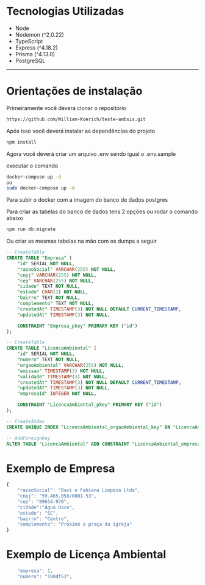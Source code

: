 # Tecnologias Utilizadas

* Node 
* Nodemon (^2.0.22)
* TypeScript
* Express (^4.18.2)
* Prisma (^4.13.0)
* PostgreSQL

---

# Orientações de instalação

Primeiramente você deverá clonar o repositório

```bash
https://github.com/William-Koerich/teste-ambsis.git
```

Após isso você deverá instalar as dependências do projeto

```bash
npm install
```

Agora você deverá criar um arquivo .env sendo igual o .env.sample

executar o comando 

```bash
docker-compose up -d
ou
sudo docker-compose up -d
```

Para subir o docker com a imagem do banco de dados postgres


Para criar as tabelas do banco de dados tens 2 opções ou rodar o comando abaixo

```bash
npm run db:migrate
```

Ou criar as mesmas tabelas na mão com os dumps a seguir

```sql
-- CreateTable
CREATE TABLE "Empresa" (
    "id" SERIAL NOT NULL,
    "razaoSocial" VARCHAR(255) NOT NULL,
    "cnpj" VARCHAR(255) NOT NULL,
    "cep" VARCHAR(255) NOT NULL,
    "cidade" TEXT NOT NULL,
    "estado" CHAR(2) NOT NULL,
    "bairro" TEXT NOT NULL,
    "complemento" TEXT NOT NULL,
    "createdAt" TIMESTAMP(3) NOT NULL DEFAULT CURRENT_TIMESTAMP,
    "updatedAt" TIMESTAMP(3) NOT NULL,

    CONSTRAINT "Empresa_pkey" PRIMARY KEY ("id")
);

-- CreateTable
CREATE TABLE "LicencaAmbiental" (
    "id" SERIAL NOT NULL,
    "numero" TEXT NOT NULL,
    "orgaoAmbiental" VARCHAR(255) NOT NULL,
    "emissao" TIMESTAMP(3) NOT NULL,
    "validade" TIMESTAMP(3) NOT NULL,
    "createdAt" TIMESTAMP(3) NOT NULL DEFAULT CURRENT_TIMESTAMP,
    "updatedAt" TIMESTAMP(3) NOT NULL,
    "empresaId" INTEGER NOT NULL,

    CONSTRAINT "LicencaAmbiental_pkey" PRIMARY KEY ("id")
);

-- CreateIndex
CREATE UNIQUE INDEX "LicencaAmbiental_orgaoAmbiental_key" ON "LicencaAmbiental"("orgaoAmbiental");

-- AddForeignKey
ALTER TABLE "LicencaAmbiental" ADD CONSTRAINT "LicencaAmbiental_empresaId_fkey" FOREIGN KEY ("empresaId") REFERENCES "Empresa"("id") ON DELETE RESTRICT ON UPDATE CASCADE;

```

# Exemplo de Empresa

```js
{
    "razaoSocial": "Davi e Fabiana Limpeza Ltda",
    "cnpj": "59.465.058/0001-53",
    "cep": "89654-970",
    "cidade":"Água Doce",
    "estado": "SC",
    "bairro": "Centro",
    "complemento": "Próximo a praça da igreja"
}
```

# Exemplo de Licença Ambiental

```js
    "empresa": 1,
    "numero": "198df53",
    
```